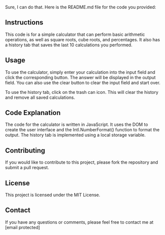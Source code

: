 Sure, I can do that. Here is the README.md file for the code you provided:

## Instructions

This code is for a simple calculator that can perform basic arithmetic operations, as well as square roots, cube roots, and percentages. It also has a history tab that saves the last 10 calculations you performed.

## Usage

To use the calculator, simply enter your calculation into the input field and click the corresponding button. The answer will be displayed in the output field. You can also use the clear button to clear the input field and start over.

To use the history tab, click on the trash can icon. This will clear the history and remove all saved calculations.

## Code Explanation

The code for the calculator is written in JavaScript. It uses the DOM to create the user interface and the Intl.NumberFormat() function to format the output. The history tab is implemented using a local storage variable.

## Contributing

If you would like to contribute to this project, please fork the repository and submit a pull request.

## License

This project is licensed under the MIT License.

## Contact

If you have any questions or comments, please feel free to contact me at [email protected]